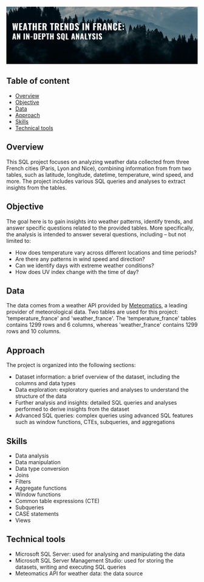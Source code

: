 ![](https://github.com/RahalK/SQL_weather_trends_France/blob/main/weather_trends_france_banner.png)

## Table of content
* [Overview](#Overview)
* [Objective](#Objective)
* [Data](#Data)
* [Approach](#Approach)
* [Skills](#Skills)
* [Technical tools](#Technical-tools)

## Overview
This SQL project focuses on analyzing weather data collected from three French cities (Paris, Lyon and Nice), combining information from from two tables, such as latitude, longitude, datetime, temperature, wind speed, and more. 
The project includes various SQL queries and analyses to extract insights from the tables. 

## Objective
The goal here is to gain insights into weather patterns, identify trends, and answer specific questions related to the provided tables.
More specifically, the analysis is intended to answer several questions, including – but not limited to:
* How does temperature vary across different locations and time periods?
* Are there any patterns in wind speed and direction?
* Can we identify days with extreme weather conditions?
* How does UV index change with the time of day?

## Data
The data comes from a weather API provided by [Meteomatics](https://www.meteomatics.com/), a leading provider of meteorological data. Two tables are used for this project: 'temperature_france' and 'weather_france'.
The 'temperature_france' tables contains 1299 rows and 6 columns, whereas 'weather_france' contains 1299 rows and 10 columns.

## Approach
The project is organized into the following sections:
* Dataset information: a brief overview of the dataset, including the columns and data types
* Data exploration: exploratory queries and analyses to understand the structure of the data
* Further analysis and insights: detailed SQL queries and analyses performed to derive insights from the dataset
* Advanced SQL queries: complex queries using advanced SQL features such as window functions, CTEs, subqueries, and aggregations

## Skills
* Data analysis
* Data manipulation
* Data type conversion
* Joins
* Filters
* Aggregate functions
* Window functions
* Common table expressions (CTE)
* Subqueries
* CASE statements
* Views

## Technical tools
* Microsoft SQL Server: used for analysing and manipulating the data
* Microsoft SQL Server Management Studio: used for storing the datasets, writing and executing SQL queries
* Meteomatics API for weather data: the data source 
